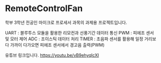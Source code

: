 # RemoteControlFan

학부 3학년 전공인 마이크로 프로세서 과목의 과제용 프로젝트입니다.

UART : 블루투스 모듈을 활용한 리모컨과 선풍기간 데이터 통신
PWM : 피에조 센서 및 모터 제어
ADC : 조이스틱 데이터 처리 
TIMER : 초음파 센서를 활용해 일정 거리보다 가까이 다가오면 피에조 센서에서 경고음 출력(PWM)

유튜브 링크입니다. https://youtu.be/vB9ehyqIcXI
